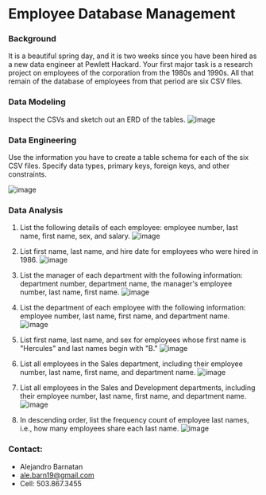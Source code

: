 # Employee Database Management

### Background
It is a beautiful spring day, and it is two weeks since you have been hired as a new data engineer at Pewlett Hackard. Your first major task is a research project on employees of the corporation from the 1980s and 1990s. All that remain of the database of employees from that period are six CSV files.

### Data Modeling
Inspect the CSVs and sketch out an ERD of the tables.
![image](https://user-images.githubusercontent.com/70718724/121291986-089fa400-c89e-11eb-9bfd-156f666d0ee2.png)

### Data Engineering
Use the information you have to create a table schema for each of the six CSV files. Specify data types, primary keys, foreign keys, and other constraints.

![image](https://user-images.githubusercontent.com/70718724/121292224-7350df80-c89e-11eb-99ba-9a55825944a9.png)


### Data Analysis
1. List the following details of each employee: employee number, last name, first name, sex, and salary.
![image](https://user-images.githubusercontent.com/70718724/121292573-0db12300-c89f-11eb-96e4-2ec81867cfeb.png)

2. List first name, last name, and hire date for employees who were hired in 1986.
![image](https://user-images.githubusercontent.com/70718724/121292640-26b9d400-c89f-11eb-8492-5bc9f8464acc.png)

3. List the manager of each department with the following information: department number, department name, the manager's employee number, last name, first name.
![image](https://user-images.githubusercontent.com/70718724/121292784-5b2d9000-c89f-11eb-858d-cd1929fa1c82.png)


4. List the department of each employee with the following information: employee number, last name, first name, and department name.
![image](https://user-images.githubusercontent.com/70718724/121292823-6c769c80-c89f-11eb-9f3c-783a6ff324d2.png)


5. List first name, last name, and sex for employees whose first name is "Hercules" and last names begin with "B."
![image](https://user-images.githubusercontent.com/70718724/121292870-831cf380-c89f-11eb-8ce7-4481dda0e568.png)

6. List all employees in the Sales department, including their employee number, last name, first name, and department name.
![image](https://user-images.githubusercontent.com/70718724/121292901-8dd78880-c89f-11eb-9080-05e656ca065e.png)


7. List all employees in the Sales and Development departments, including their employee number, last name, first name, and department name.
![image](https://user-images.githubusercontent.com/70718724/121292916-96c85a00-c89f-11eb-9265-ec5f2ed1b9e9.png)


8. In descending order, list the frequency count of employee last names, i.e., how many employees share each last name.
![image](https://user-images.githubusercontent.com/70718724/121292938-9fb92b80-c89f-11eb-829e-47dc6abecd87.png)

### Contact:
- Alejandro Barnatan
- ale.barn19@gmail.com
- Cell: 503.867.3455
